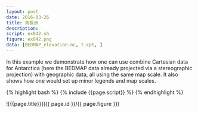 ```yaml
---
layout: post
date: 2016-03-26
title: 南极洲
description:
script: ex042.sh
figure: ex042.png
data: [BEDMAP_elevation.nc, t.cpt, ]
---
```


In this example we demonstrate how one can use combine Cartesian data for
Antarctica (here the BEDMAP data already projected via a stereographic projection)
with geographic data, all using the same map scale. It also shows how one would set up
minor legends and map scales.

{% highlight bash %}
{% include {{page.script}} %}
{% endhighlight %}

![{{page.title}}]({{ page.id }}/{{ page.figure }})
